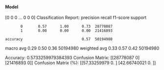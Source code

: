 #### Model
[0 0 0 ... 0 0 0]
Classification Report:
              precision    recall  f1-score   support

           0       0.57      1.00      0.73  28778087
           1       0.00      0.00      0.00  21416893

    accuracy                           0.57  50194980
   macro avg       0.29      0.50      0.36  50194980
weighted avg       0.33      0.57      0.42  50194980

Accuracy: 0.5733259979384393
Confusion Matrix:
[[28778087        0]
 [21416893        0]]
Confusion Matrix (%):
[[57.33259979  0.        ]
 [42.66740021  0.        ]]
